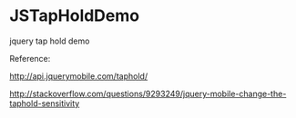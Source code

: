 JSTapHoldDemo
=============

jquery tap hold demo


Reference:

http://api.jquerymobile.com/taphold/

http://stackoverflow.com/questions/9293249/jquery-mobile-change-the-taphold-sensitivity
